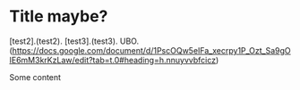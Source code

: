# Title maybe?

[test2].(test2).
[test3].(test3).
UBO.(https://docs.google.com/document/d/1PscOQw5eIFa_xecrpy1P_Ozt_Sa9gOIE6mM3krKzLaw/edit?tab=t.0#heading=h.nnuyvvbfcicz)


Some content
